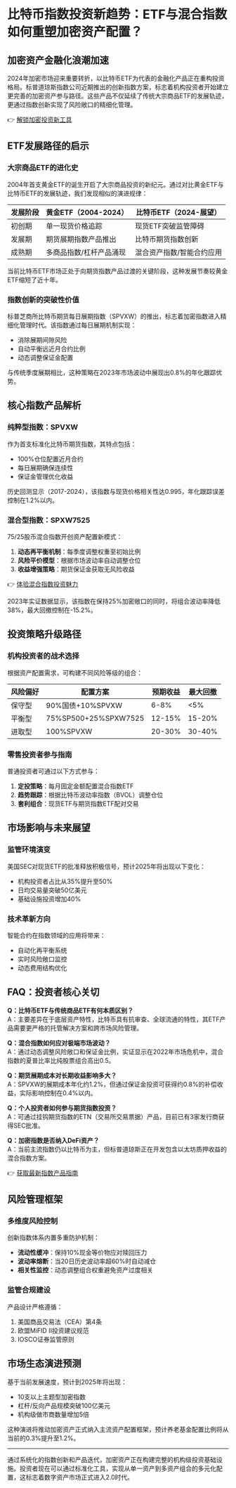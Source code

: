 # 比特币指数投资新趋势：ETF与混合指数如何重塑加密资产配置？

## 加密资产金融化浪潮加速
2024年加密市场迎来重要转折，以比特币ETF为代表的金融化产品正在重构投资格局。标普道琼斯指数公司近期推出的创新指数方案，标志着机构投资者开始建立更完善的加密资产参与路径。这些产品不仅延续了传统大宗商品ETF的发展轨迹，更通过指数创新实现了风险敞口的精细化管理。

👉 [解锁加密投资新工具](https://bit.ly/okx_welcome)

## ETF发展路径的启示
### 大宗商品ETF的进化史
2004年首支黄金ETF的诞生开启了大宗商品投资的新纪元。通过对比黄金ETF与比特币ETF的发展轨迹，我们发现相似的演进规律：

| 发展阶段       | 黄金ETF（2004-2024）           | 比特币ETF（2024-展望）         |
|----------------|-------------------------------|-------------------------------|
| 初创期         | 单一现货价格追踪              | 现货ETF突破监管障碍           |
| 发展期         | 期货展期指数产品推出          | 比特币期货指数创新            |
| 成熟期         | 多商品指数/杠杆产品涌现       | 混合资产指数/智能合约应用     |

当前比特币ETF市场正处于向期货指数产品过渡的关键阶段，这种发展节奏较黄金ETF缩短了近十年。

### 指数创新的突破性价值
标普芝商所比特币期货每日展期指数（SPVXW）的推出，标志着加密指数进入精细化管理时代。该指数通过每日展期机制实现：
- 消除展期间隙风险
- 自动平衡远近月合约比例
- 动态调整保证金配置

与传统季度展期相比，这种策略在2023年市场波动中展现出0.8%的年化跟踪优势。

## 核心指数产品解析
### 纯粹型指数：SPVXW
作为首支标准化比特币期货指数，其特点包括：
- 100%仓位配置近月合约
- 每日展期确保连续性
- 保证金管理优化收益

历史回测显示（2017-2024），该指数与现货价格相关性达0.995，年化跟踪误差控制在1.2%以内。

### 混合型指数：SPXW7525
75/25股币混合指数开创资产配置新模式：
1. **动态再平衡机制**：每季度调整权重至初始比例
2. **风险平价模型**：根据市场波动率自动调整仓位
3. **收益增强策略**：期货保证金获取无风险收益

👉 [体验混合指数投资魅力](https://bit.ly/okx_welcome)

2023年实证数据显示，该指数在保持25%加密敞口的同时，将组合波动率降低38%，最大回撤控制在-15.2%。

## 投资策略升级路径
### 机构投资者的战术选择
根据资产配置需求，可构建不同风险等级的组合：

| 风险偏好 | 配置方案                     | 预期收益 | 最大回撤 |
|----------|------------------------------|----------|----------|
| 保守型   | 90%国债+10%SPVXW            | 6-8%     | <5%      |
| 平衡型   | 75%SP500+25%SPXW7525        | 12-15%   | 15-20%   |
| 进取型   | 100%SPVXW                   | 20-30%   | 30-40%   |

### 零售投资者参与指南
普通投资者可通过以下方式参与：
1. **定投策略**：每月固定金额配置混合指数ETF
2. **趋势跟踪**：根据比特币波动率指数（BVOL）调整仓位
3. **套利组合**：现货ETF与期货指数ETF配对交易

## 市场影响与未来展望
### 监管环境演变
美国SEC对现货ETF的批准释放积极信号，预计2025年将出现以下变化：
- 机构投资者占比从35%提升至50%
- 日均交易量突破50亿美元
- 基础设施投资增加40%

### 技术革新方向
智能合约在指数领域的应用将带来：
- 自动化再平衡系统
- 实时风险敞口监控
- 动态费用结构优化

## FAQ：投资者核心关切
**Q：比特币ETF与传统商品ETF有何本质区别？**  
A：主要差异在于底层资产特性，比特币具有抗审查、全球流通的特性，其ETF产品需要更严格的托管解决方案和跨市场风险管理。

**Q：混合指数如何应对极端市场波动？**  
A：通过动态调整风险敞口和保证金比例，实证显示在2022年市场危机中，混合指数的夏普比率比纯股票组合高出0.5。

**Q：期货展期成本对长期收益影响多大？**  
A：SPVXW的展期成本年化约1.2%，但通过保证金投资可获得约0.8%的补偿收益，实际影响控制在0.4%以内。

**Q：个人投资者如何参与期货指数投资？**  
A：可通过挂钩期货指数的ETN（交易所交易票据）产品，目前已有3家发行商获得SEC批准。

**Q：加密指数是否纳入DeFi资产？**  
A：当前主流指数仍以比特币为主，但标普道琼斯正在开发包含以太坊质押收益的混合指数方案。

👉 [获取最新指数产品指南](https://bit.ly/okx_welcome)

## 风险管理框架
### 多维度风险控制
创新指数体系内置多重防护机制：
- **流动性缓冲**：保持10%现金等价物应对赎回压力
- **波动率熔断**：当20日历史波动率超60%时自动减仓
- **相关性监控**：动态调整组合权重避免资产过度相关

### 监管合规建设
产品设计严格遵循：
1. 美国商品交易法（CEA）第4条
2. 欧盟MiFID II投资建议规范
3. IOSCO证券监管原则

## 市场生态演进预测
基于当前发展速度，预计到2025年将出现：
- 10支以上主题型加密指数
- 杠杆/反向产品规模突破100亿美元
- 机构级做市商数量增加5倍

这种演进将推动加密资产正式纳入主流资产配置框架，预计养老基金配置比例将从当前的0.3%提升至1.2%。

---

通过系统化的指数创新和产品迭代，加密资产正在构建完整的机构级投资基础设施。投资者现在可以通过标准化工具，实现从单一资产到多资产组合的多元化配置，这标志着数字资产市场正式进入2.0时代。
